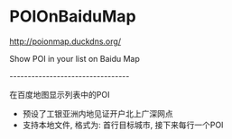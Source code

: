 # POIOnBaiduMap

http://poionmap.duckdns.org/

Show POI in your list on Baidu Map

\---------------------------------

在百度地图显示列表中的POI

* 预设了工银亚洲内地见证开户北上广深网点
* 支持本地文件, 格式为: 首行目标城市, 接下来每行一个POI
